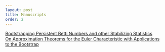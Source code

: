 ```yaml
---
layout: post
title: Manuscripts
order: 2
---
```


[Bootstrapping Persistent Betti Numbers and other Stabilizing Statistics](pdf/AOS2103-046R2A0-2.pdf)
\
[On Approximation Theorems for the Euler Characteristic with Applications to the Bootstrap](pdf/21-EJS1898-1.pdf)
